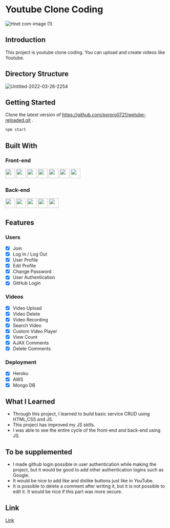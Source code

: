 
# Youtube Clone Coding

![Hnet com-image (1)](https://user-images.githubusercontent.com/79802132/149350349-f0bb0698-265f-4ae7-938c-091facce3bc7.gif)

## Introduction
This project is youtube clone coding. 
You can upload and create videos like Youtube.


## Directory Structure
![Untitled-2022-03-26-2254](https://user-images.githubusercontent.com/79802132/175294564-c72ab1f4-f234-45b8-95e4-78eb352e2180.png)


## Getting Started
Clone the latest version of https://github.com/pororo0721/wetube-reloaded.git .

```bash
npm start
```

## Built With

### Front-end

<img height="30" src="https://img.shields.io/badge/HTML5-E34F26?style=for-the-badge&logo=HTML5&logoColor=white" /> <img height="30" src="https://img.shields.io/badge/CSS3-1572B6?style=for-the-badge&logo=CSS3&logoColor=white"/> <img height="30" src="https://img.shields.io/badge/Javascript-black?style=for-the-badge&logo=Javascript&logoColor=F7DF1E"/> <img height="30" src="https://img.shields.io/badge/Pug-A86454?style=for-the-badge&logo=Pug&logoColor=white"/> <img height="30" src="https://img.shields.io/badge/Babel-F9DC3E?style=for-the-badge&logo=Babel&logoColor=black"/> <img height="30" src="https://img.shields.io/badge/Sass-CC6699?style=for-the-badge&logo=Sass&logoColor=white"/> <img height="30" src="https://img.shields.io/badge/Webpack-blue?style=for-the-badge&logo=Webpack&logoColor=white"/>

### Back-end

<img height="30" src="https://img.shields.io/badge/Nodejs-339933?style=for-the-badge&logo=Node.js&logoColor=white"/> <img height="30" src="https://img.shields.io/badge/Express-000000?style=for-the-badge&logo=Express&logoColor=white"/> <img height="30" src="https://img.shields.io/badge/Mongodb-47A248?style=for-the-badge&logo=Mongodb&logoColor=white"/> <img height="30" src="https://img.shields.io/badge/Heroku-430098?style=for-the-badge&logo=Heroku&logoColor=white"/> <img height="30" src="https://img.shields.io/badge/Amazon S3-569A31?style=for-the-badge&logo=Amazon-S3&logoColor=white"/>

## Features

### Users

- [x] Join
- [x] Log In / Log Out
- [x] User Profile
- [x] Edit Profile
- [x] Change Password
- [x] User Authentication
- [x] GitHub Login

### Videos

- [x] Video Upload
- [x] Video Delete
- [x] Video Recording
- [x] Search Video
- [x] Custom Video Player
- [x] View Count
- [x] AJAX Comments
- [x] Delete Comments

### Deployment

- [x] Heroku
- [x] AWS
- [x] Mongo DB

## What I Learned
- Through this project, I learned to build basic service CRUD using HTML,CSS and JS.
- This project has improved my JS skills.
- I was able to see the entire cycle of the front-end and back-end using JS.

## To be supplemented

- I made github login possible in user authentication while making the project, but it would be good to add other authentication logins such as Google.
- It would be nice to add like and dislike buttons just like in YouTube.
- It is possible to delete a comment after writing it, but it is not possible to edit it. It would be nice if this part was more secure.



## Link
[Link](https://nyangtube.herokuapp.com/)

